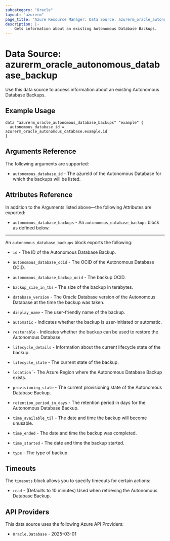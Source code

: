 ```yaml
---
subcategory: "Oracle"
layout: "azurerm"
page_title: "Azure Resource Manager: Data Source: azurerm_oracle_autonomous_database_backup"
description: |-
    Gets information about an existing Autonomous Database Backups.
---
```


# Data Source: azurerm_oracle_autonomous_database_backup

Use this data source to access information about an existing Autonomous Database Backups.

## Example Usage

```hcl
data "azurerm_oracle_autonomous_database_backups" "example" {
  autonomous_database_id = azurerm_oracle_autonomous_database.example.id
}

```

## Arguments Reference
The following arguments are supported:

* `autonomous_database_id` - The azureId of the Autonomous Database for which the backups will be listed.

## Attributes Reference
In addition to the Arguments listed above—the following Attributes are exported:

* `autonomous_database_backups` - An `autonomous_database_backups` block as defined below.

---

An `autonomous_database_backups` block exports the following:

* `id` - The ID of the Autonomous Database Backup.

* `autonomous_database_ocid` - The OCID of the Autonomous Database OCID.

* `autonomous_database_backup_ocid`  - The backup OCID.

* `backup_size_in_tbs` - The size of the backup in terabytes.

* `database_version` - The Oracle Database version of the Autonomous Database at the time the backup was taken.

* `display_name` - The user-friendly name of the backup.

* `automatic` - Indicates whether the backup is user-initiated or automatic.

* `restorable` - Indicates whether the backup can be used to restore the Autonomous Database.

* `lifecycle_details` - Information about the current lifecycle state of the backup.

* `lifecycle_state` - The current state of the backup.

* `location` `- The Azure Region where the Autonomous Database Backup exists.

* `provisioning_state` - The current provisioning state of the Autonomous Database Backup.

* `retention_period_in_days` - The retention period in days for the Autonomous Database Backup.

* `time_available_til` - The date and time the backup will become unusable.

* `time_ended` - The date and time the backup was completed.

* `time_started` - The date and time the backup started.

* `type` - The type of backup.


## Timeouts
The `timeouts` block allows you to specify timeouts for certain actions:

* `read` - (Defaults to 10 minutes) Used when retrieving the Autonomous Database Backup.

## API Providers
<!-- This section is generated, changes will be overwritten -->
This data source uses the following Azure API Providers:

* `Oracle.Database` - 2025-03-01
